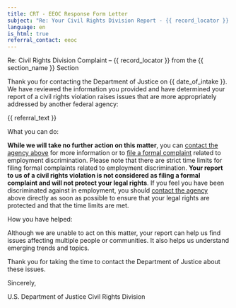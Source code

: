 ```yaml
---
title: CRT - EEOC Response Form Letter
subject: "Re: Your Civil Rights Division Report - {{ record_locator }} from the {{ section_name }} Section"
language: en
is_html: true
referral_contact: eeoc
---
```

Re:		Civil Rights Division Complaint – {{ record_locator }} from the {{ section_name }} Section

Thank you for contacting the Department of Justice on {{ date_of_intake }}.  We have reviewed the information you provided and have determined your report of a civil rights violation raises issues that are more appropriately addressed by another federal agency:

{{ referral_text }}

What you can do:

**While we will take no further action on this matter**, you can [contact the agency above](https://www.eeoc.gov/contact-eeoc) for more information or to [file a formal complaint](https://www.eeoc.gov/federal-sector/filing-formal-complaint) related to employment discrimination. Please note that there are strict time limits for filing formal complaints related to employment discrimination. **Your report to us of a civil rights violation is not considered as filing a formal complaint and will not protect your legal rights**. If you feel you have been discriminated against in employment, you should [contact the agency](https://www.eeoc.gov/contact-eeoc) above directly as soon as possible to ensure that your legal rights are protected and that the time limits are met.

How you have helped:

Although we are unable to act on this matter, your report can help us find issues affecting multiple people or communities. It also helps us understand emerging trends and topics.

Thank you for taking the time to contact the Department of Justice about these issues.

Sincerely,


U.S. Department of Justice
Civil Rights Division

